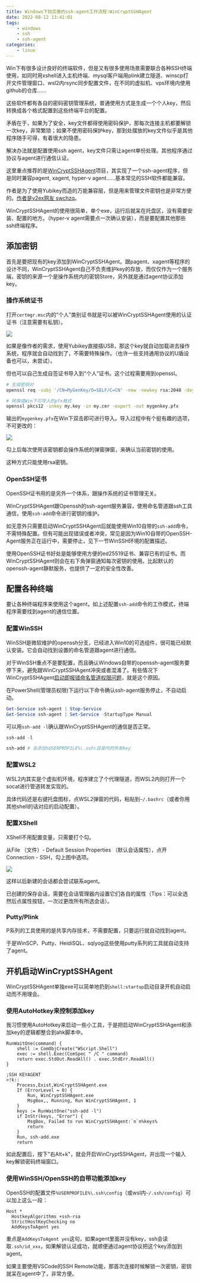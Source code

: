 ```yaml
---
title: Windows下较完善的ssh-agent工作流程:WinCryptSSHAgent
date: 2022-08-12 13:41:01
tags:
	- windows
	- ssh
	- ssh-agent
categories:
	- linux
---
```


Win下有很多设计良好的终端软件，但是又有很多使用场景需要联合各种SSH终端使用，如同时用xshell进入主机终端、mysql客户端用plink建立隧道、winscp打开文件管理窗口、wsl2内rsync同步配置文件，在不同的虚拟机、vps环境内使用github的仓库……

这些软件都有各自的密码密钥管理系统，普通使用方式是生成一个个人key，然后转换成各个格式配置到这些终端平台的配置。

矛盾在于，如果为了安全，key文件都得使用密码保护，那每次连接主机都要解锁一次key，非常繁琐；如果不使用密码保护key，那到处摆放的key文件似乎是其他程序随手可得，有着很大的隐患。

解决办法就是配置使用ssh agent，key文件只需让agent单份处理。其他程序通过协议与agent进行通信认证。

<!-- more -->
这里重点推荐的是[WinCryptSSHAgent](https://github.com/buptczq/WinCryptSSHAgent)项目，其实现了一个ssh-agent程序，但是同时兼容pagent, xagent, hyper-v agent……基本常见的SSH软件都能兼容。

作者是为了使用Yubikey而造的万能兼容层，但是用来管理文件密钥也是非常方便的。[作者是v2ex网友 swchzq](https://www.v2ex.com/t/565640)。

WinCryptSSHAgent的使用很简单，单个exe，运行后就呆在托盘区，没有需要安装、配置的地方。（hyper-v agent需要点一次确认安装），而是要配置其他那些ssh终端程序。

## 添加密钥

首先是要把现有的key添加到WinCryptSSHAgent。跟pagent、xagent等程序的设计不同，WinCryptSSHAgent自己不负责维护key的存放，而仅仅作为一个服务端，密钥的来源一个是操作系统内的密钥Store，另外就是通过agent协议添加key。

### 操作系统证书

打开`certmgr.msc`内的“个人”类别证书就是可以被WinCryptSSHAgent使用的认证证书（注意需要有私钥）。

![](oscert.png)

如果是像作者的需求，使用Yubikey直接插USB，那这个key就自动加载进去操作系统，程序就会自动找到了，不需要特殊操作。（也许一些支持通用协议的U盾设备也可以，未尝试）。

但也可以自己生成自签证书导入到“个人”证书。这个过程需要用到openssl。

```bash
# 生成密钥对
openssl req -subj '/CN=MyGenKey/O=SELF/C=CN' -new -newkey rsa:2048 -days 3650 -nodes -x509 -keyout my.key -out my.cer

# 转换成Win下可导入的pfx格式
openssl pkcs12 -inkey my.key -in my.cer -export -out mygenkey.pfx
```

输出的`mygenkey.pfx`在Win下双击即可进行导入。导入过程中有个挺有趣的选项，不可更改的：

![](oskeyconfirm.png)

勾上后每次使用该密钥都会操作系统的弹窗弹窗，来确认当前密钥的使用。

这种方式只能使用rsa密钥。

### OpenSSH证书

OpenSSH证书用的是另外一个体系，跟操作系统的证书管理无关。

WinCryptSSHAgent跟Openssh的ssh-agent服务兼容，使用命名管道跟ssh工具通信，使用`ssh-add`命令进行密钥的维护。

如无意外只需要启动WinCryptSSHAgent后就能使用Win10自带的`ssh-add`命令，不需特殊配置。但有可能出现错误或者冲突，常见是因为Win10自带的OpenSSH-Agent服务正在运行中，需要停止，见下一节WinSSH环境的配置描述。

使用OpenSSH证书好处是能够使用方便的ed25519证书、兼容已有的证书。而WinCryptSSHAgent则会在右下角弹窗通知每次密钥的使用。比起默认的openssh-agent静默服务，也提供了一定的安全性改善。

## 配置各种终端

要让各种终端程序来使用这个agent，如上述配置`ssh-add`命令的工作模式，终端程序需要找到agent的通信位置。

### 配置WinSSH

WinSSH是微软维护的openssh分支，已经进入Win10的可选组件，很可能已经默认安装。它会自动找到设置的命名管道跟agent进行通信。

对于WinSSH重点不是要配置，而且确认Windows自带的openssh-agent服务要停下来，避免跟WinCryptSSHAgent冲突或者混淆了。有些情况下WinCryptSSHAgent[启动即报错命名管道权限问题](https://github.com/buptczq/WinCryptSSHAgent/issues/29)，就是这个原因。

在PowerShell(管理员权限)下运行以下命令确认ssh-agent服务停止，不自动启动。

```powershell
Get-Service ssh-agent | Stop-Service
Get-Service ssh-agent | Set-Service -StartupType Manual
```

可以用`ssh-add -l`确认跟WinCryptSSHAgent的通信是否正常。
```powershell
ssh-add -l

ssh-add # 会添加%USERPROFILE%\.ssh\目录内的所有key
```

### 配置WSL2

WSL2内其实是个虚拟机环境，程序建立了个代理隧道，而WSL2内则打开一个socat进行管道转发实现的。

具体代码还是右键托盘图标，点WSL2弹窗的代码，粘贴到`~/.bashrc`（或者你用其他shell的话对应的启动配置）。

### 配置XShell

XShell不用配置变量，只需要打个勾。

从File （文件）- Default Session Properties （默认会话属性），点开Connection - SSH，勾上图中选项。

![](xshell.png)

这样以后新建的会话都会尝试联系agent。

已创建的保存会话，需要在会话管理器内设置它们各自的属性（Tips：可以全选然后点属性按钮，一次过更改所有所选会话）。

### Putty/Plink

P系列的工具使用的是共享内存技术，不需要配置，只要运行就自动找到agent。

于是WinSCP、Putty、HeidiSQL、sqlyog这些使用putty系列的工具就自动支持了agent。

## 开机启动WinCryptSSHAgent

WinCryptSSHAgent单独exe可以简单地扔到`shell:startup`启动目录开机自动启动而不用理会。

### 使用AutoHotkey来控制添加key

我习惯使用AutoHotkey来启动一些小工具，于是把启动WinCryptSSHAgent和添加key的逻辑都整合到ahk脚本中。

```
RunWaitOne(command) {
    shell := ComObjCreate("WScript.Shell")
    exec := shell.Exec(ComSpec " /C " command)
    return exec.StdOut.ReadAll() . exec.StdErr.ReadAll()
}

;SSH KEYAGENT
>!k::
	Process,Exist,WinCryptSSHAgent.exe
	If (ErrorLevel = 0) {
		Run, WinCryptSSHAgent.exe
		MsgBox,, Running, Run WinCryptSSHAgent, 1
	}
	keys := RunWaitOne("ssh-add -l")
	if InStr(keys, "Error") {
		MsgBox, Failed to run WinCryptSSHAgent:`n`n%keys%
		return
	}
	Run, ssh-add.exe
	return
```

如此配置后，按下"右Alt+k"，就会开启WinCryptSSHAgent，并出现一个输入key解锁密码终端窗口。

### 使用WinSSH/OpenSSH的自带功能添加key

OpenSSH的配置文件`%USERPROFILE%\.ssh\config`（或wsl内`~/.ssh/config`）可以加上这么一段：

```
Host *
  HostkeyAlgorithms +ssh-rsa
  StrictHostKeyChecking no
  AddKeysToAgent yes
```

重点是`AddKeysToAgent yes`这句，如果agent里面并没有key，ssh会读取`.ssh/id_xxx`，如果解锁认证成功，就顺便通过agent协议把这个key添加到agent。

如果主要使用VSCode的SSH Remote功能，那首次连接时候解锁一次密钥，密钥就呆在agent中了，非常方便。

